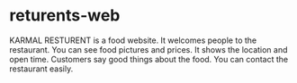 # returents-web
KARMAL RESTURENT is a food website. It welcomes people to the restaurant. You can see food pictures and prices. It shows the location and open time. Customers say good things about the food. You can contact the restaurant easily.

